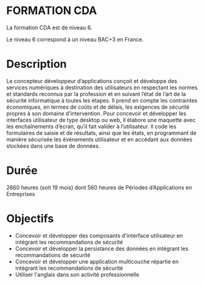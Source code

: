 # FORMATION CDA


La formation CDA est de niveau 6.

Le niveau 6 correspond à un niveau BAC+3 en France.

# Description

Le concepteur développeur d’applications conçoit et développe des services numériques à destination des utilisateurs en respectant les normes et standards reconnus par la profession et en suivant l’état de l’art de la sécurité informatique à toutes les étapes. Il prend en compte les contraintes économiques, en termes de coûts et de délais, les exigences de sécurité propres à son domaine d’intervention. Pour concevoir et développer les interfaces utilisateur de type desktop ou web, il élabore une maquette avec les enchaînements d’écran, qu’il fait valider à l’utilisateur. Il code les formulaires de saisie et de résultats, ainsi que les états, en programmant de manière sécurisée les événements utilisateur et en accédant aux données stockées dans une base de données.

# Durée

2660 heures (soit 19 mois) dont 560 heures de Périodes d’Applications en Entreprises

# Objectifs

- Concevoir et développer des composants d'interface utilisateur en intégrant les recommandations de sécurité 
- Concevoir et développer la persistance des données en intégrant les recommandations de sécurité
- Concevoir et développer une application multicouche répartie en intégrant les recommandations de sécurité 
- Utiliser l'anglais dans son activité professionnelle
